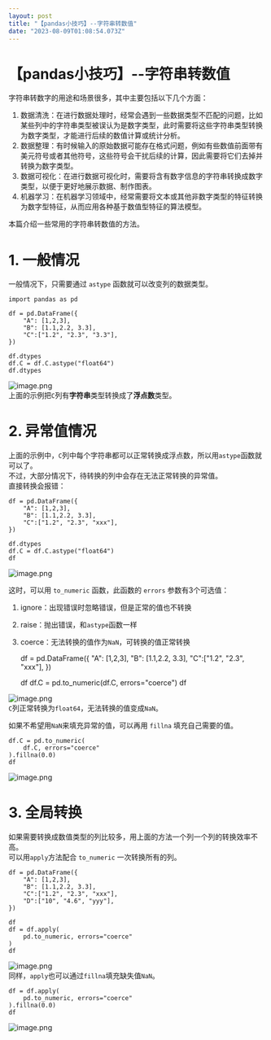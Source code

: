 ```yaml
---
layout: post
title: "【pandas小技巧】--字符串转数值"
date: "2023-08-09T01:08:54.073Z"
---
```

【pandas小技巧】--字符串转数值
===================

字符串转数字的用途和场景很多，其中主要包括以下几个方面：

1.  数据清洗：在进行数据处理时，经常会遇到一些数据类型不匹配的问题，比如某些列中的字符串类型被误认为是数字类型，此时需要将这些字符串类型转换为数字类型，才能进行后续的数值计算或统计分析。
2.  数据整理：有时候输入的原始数据可能存在格式问题，例如有些数值前面带有美元符号或者其他符号，这些符号会干扰后续的计算，因此需要将它们去掉并转换为数字类型。
3.  数据可视化：在进行数据可视化时，需要将含有数字信息的字符串转换成数字类型，以便于更好地展示数据、制作图表。
4.  机器学习：在机器学习领域中，经常需要将文本或其他非数字类型的特征转换为数字型特征，从而应用各种基于数值型特征的算法模型。

本篇介绍一些常用的字符串转数值的方法。

1\. 一般情况
========

一般情况下，只需要通过 `astype` 函数就可以改变列的数据类型。

    import pandas as pd
    
    df = pd.DataFrame({
        "A": [1,2,3],
        "B": [1.1,2.2, 3.3],
        "C":["1.2", "2.3", "3.3"],
    })
    
    df.dtypes
    df.C = df.C.astype("float64")
    df.dtypes
    

![image.png](https://cdn.nlark.com/yuque/0/2023/png/2235414/1684136960880-60a9f54c-6af3-4795-b3bd-b6d581c7bdb2.png#averageHue=%23f3ecec&clientId=ube628ebe-4b84-4&from=paste&height=154&id=u0328e8b0&originHeight=154&originWidth=433&originalType=binary&ratio=1&rotation=0&showTitle=false&size=22874&status=done&style=none&taskId=ub20fb023-2b49-4c50-a2b2-a113be38fb7&title=&width=433)  
上面的示例把`C`列有**字符串**类型转换成了**浮点数**类型。

2\. 异常值情况
=========

上面的示例中，`C`列中每个字符串都可以正常转换成浮点数，所以用`astype`函数就可以了。  
不过，大部分情况下，待转换的列中会存在无法正常转换的异常值。  
直接转换会报错：

    df = pd.DataFrame({
        "A": [1,2,3],
        "B": [1.1,2.2, 3.3],
        "C":["1.2", "2.3", "xxx"],
    })
    
    df.dtypes
    df.C = df.C.astype("float64")
    df
    

![image.png](https://cdn.nlark.com/yuque/0/2023/png/2235414/1684137393628-7f0e744a-1af2-45cd-a15d-b3acfdb12443.png#averageHue=%23eeecec&clientId=ube628ebe-4b84-4&from=paste&height=45&id=u14e8b142&originHeight=45&originWidth=589&originalType=binary&ratio=1&rotation=0&showTitle=false&size=6801&status=done&style=none&taskId=u421d31c7-7727-4fca-9871-35645b27af7&title=&width=589)

这时，可以用 `to_numeric` 函数，此函数的 `errors` 参数有3个可选值：

1.  ignore：出现错误时忽略错误，但是正常的值也不转换
2.  raise：抛出错误，和`astype`函数一样
3.  coerce：无法转换的值作为`NaN`，可转换的值正常转换

    df = pd.DataFrame({
        "A": [1,2,3],
        "B": [1.1,2.2, 3.3],
        "C":["1.2", "2.3", "xxx"],
    })
    
    df
    df.C = pd.to_numeric(df.C, errors="coerce")
    df
    

![image.png](https://cdn.nlark.com/yuque/0/2023/png/2235414/1684138915826-c8402667-3b5e-476e-ba02-a66e33f6cce8.png#averageHue=%23f3f1f0&clientId=ube628ebe-4b84-4&from=paste&height=196&id=ud107cd10&originHeight=196&originWidth=444&originalType=binary&ratio=1&rotation=0&showTitle=false&size=17435&status=done&style=none&taskId=u8efe3b55-c3a7-41d6-a93b-8018ad7f071&title=&width=444)  
`C`列正常转换为`float64`，无法转换的值变成`NaN`。

如果不希望用`NaN`来填充异常的值，可以再用 `fillna` 填充自己需要的值。

    df.C = pd.to_numeric(
        df.C, errors="coerce"
    ).fillna(0.0)
    df
    

![image.png](https://cdn.nlark.com/yuque/0/2023/png/2235414/1684139031696-ecf29713-9a00-43ef-83e6-b6808be29b9b.png#averageHue=%23f4f1f1&clientId=ube628ebe-4b84-4&from=paste&height=200&id=u9ed5ba23&originHeight=200&originWidth=436&originalType=binary&ratio=1&rotation=0&showTitle=false&size=17229&status=done&style=none&taskId=u9e22ed68-5447-4c86-a757-4ea131fb5e6&title=&width=436)

3\. 全局转换
========

如果需要转换成数值类型的列比较多，用上面的方法一个列一个列的转换效率不高。  
可以用`apply`方法配合 `to_numeric` 一次转换所有的列。

    df = pd.DataFrame({
        "A": [1,2,3],
        "B": [1.1,2.2, 3.3],
        "C":["1.2", "2.3", "xxx"],
        "D":["10", "4.6", "yyy"],
    })
    
    df
    df = df.apply(
        pd.to_numeric, errors="coerce"
    )
    df
    

![image.png](https://cdn.nlark.com/yuque/0/2023/png/2235414/1684139476323-bd61e2db-2e94-46d4-ba8b-fa26e3a86ace.png#averageHue=%23f2eeee&clientId=ube628ebe-4b84-4&from=paste&height=206&id=u3849d2a3&originHeight=206&originWidth=502&originalType=binary&ratio=1&rotation=0&showTitle=false&size=23199&status=done&style=none&taskId=ubdecf31d-cf91-4c26-8323-44017fb65fc&title=&width=502)  
同样，`apply`也可以通过`fillna`填充缺失值`NaN`。

    df = df.apply(
        pd.to_numeric, errors="coerce"
    ).fillna(0.0)
    df
    

![image.png](https://cdn.nlark.com/yuque/0/2023/png/2235414/1684139611322-c1cdb192-ff7b-4ba2-ab42-48464a1da731.png#averageHue=%23f1eeed&clientId=ube628ebe-4b84-4&from=paste&height=188&id=u56af208c&originHeight=188&originWidth=488&originalType=binary&ratio=1&rotation=0&showTitle=false&size=22484&status=done&style=none&taskId=uf89912c6-5da8-4712-b547-8ca3ac26b4d&title=&width=488)